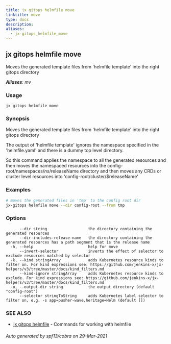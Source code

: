```yaml
---
title: jx gitops helmfile move
linktitle: move
type: docs
description: 
aliases:
  - jx-gitops_helmfile_move
---
```


## jx gitops helmfile move

Moves the generated template files from 'helmfile template' into the right gitops directory

***Aliases**: mv*

### Usage

```
jx gitops helmfile move
```

### Synopsis

Moves the generated template files from 'helmfile template' into the right gitops directory
  
The output of 'helmfile template' ignores the namespace specified in the 'helmfile.yaml' and there is a dummy top level directory. 

So this command applies the namespace to all the generated resources and then moves the namespaced resources into the config-root/namespaces/$ns/$releaseName directory and then moves any CRDs or cluster level resources into 'config-root/cluster/$releaseName'

### Examples

  ```bash
  # moves the generated files in 'tmp' to the config root dir
  jx-gitops helmfile move --dir config-root --from tmp

  ```
### Options

```
      --dir string                  the directory containing the generated resources
      --dir-includes-release-name   the directory containing the generated resources has a path segment that is the release name
  -h, --help                        help for move
      --invert-selector             inverts the effect of selector to exclude resources matched by selector
  -k, --kind stringArray            adds Kubernetes resource kinds to filter on. For kind expressions see: https://github.com/jenkins-x/jx-helpers/v3/tree/master/docs/kind_filters.md
      --kind-ignore stringArray     adds Kubernetes resource kinds to exclude. For kind expressions see: https://github.com/jenkins-x/jx-helpers/v3/tree/master/docs/kind_filters.md
  -o, --output-dir string           the output directory (default "config-root")
      --selector stringToString     adds Kubernetes label selector to filter on, e.g. -s app=pusher-wave,heritage=Helm (default [])
```

### SEE ALSO

* [jx gitops helmfile](..)	 - Commands for working with helmfile

###### Auto generated by spf13/cobra on 29-Mar-2021
